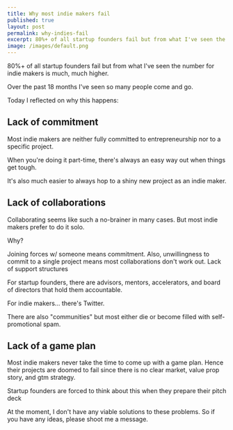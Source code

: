 ```yaml
---
title: Why most indie makers fail
published: true
layout: post
permalink: why-indies-fail
excerpt: 80%+ of all startup founders fail but from what I've seen the number for indie makers is much, much higher.  
image: /images/default.png
---
```


80%+ of all startup founders fail but from what I've seen the number for indie makers is much, much higher. 

Over the past 18 months I've seen so many people come and go.

Today I reflected on why this happens:

## Lack of commitment

Most indie makers are neither fully committed to entrepreneurship nor to a specific project.

When you're doing it part-time, there's always an easy way out when things get tough. 

It's also much easier to always hop to a shiny new project as an indie maker.

## Lack of collaborations

Collaborating seems like such a no-brainer in many cases. But most indie makers prefer to do it solo. 

Why? 

Joining forces w/ someone means commitment. Also, unwillingness to commit to a single project means most collaborations don't work out.
Lack of support structures

For startup founders, there are advisors, mentors, accelerators, and board of directors that hold them accountable. 

For indie makers... there's Twitter. 

There are also "communities" but most either die or become filled with self-promotional spam.

## Lack of a game plan

Most indie makers never take the time to come up with a game plan. Hence their projects are doomed to fail since there is no clear market, value prop story, and gtm strategy.

Startup founders are forced to think about this when they prepare their pitch deck

At the moment, I don't have any viable solutions to these problems. So if you have any ideas, please shoot me a message.